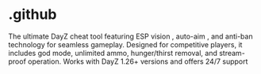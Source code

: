 # .github
The ultimate DayZ cheat tool featuring ESP vision , auto-aim , and anti-ban technology for seamless gameplay. Designed for competitive players, it includes god mode, unlimited ammo, hunger/thirst removal, and stream-proof operation. Works with DayZ 1.26+ versions and offers 24/7 support
